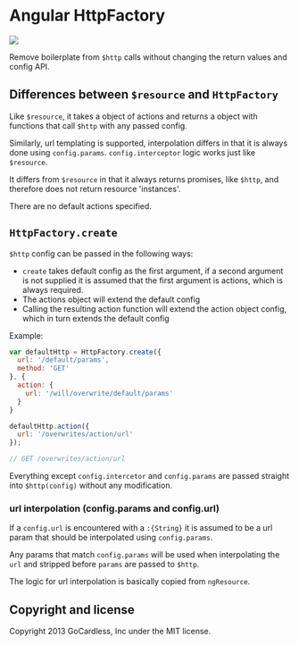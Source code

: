# Angular HttpFactory

![](https://circleci.com/gh/gocardless/ng-http-factory.png?circle-token=:circle-token)

Remove boilerplate from `$http` calls without changing the return values and
config API.


## Differences between `$resource` and `HttpFactory`

Like `$resource`, it takes a object of actions and returns a object
with functions that call `$http` with any passed config.

Similarly, url templating is supported, interpolation differs in
that it is always done using `config.params`. `config.interceptor` logic works
just like `$resource`.

It differs from `$resource` in that it always returns promises, like
`$http`, and therefore does not return resource 'instances'.

There are no default actions specified.


## `HttpFactory.create`

`$http` config can be passed in the following ways:
- `create` takes default config as the first argument, if a second argument is
  not supplied it is assumed that the first argument is actions, which is
  always required.
- The actions object will extend the default config
- Calling the resulting action function will extend the action object config,
  which in turn extends the default config


Example:
```javascript
var defaultHttp = HttpFactory.create({
  url: '/default/params',
  method: 'GET'
}, {
  action: {
    url: '/will/overwrite/default/params'
  }
}

defaultHttp.action({
  url: '/overwrites/action/url'
});

// GET /overwrites/action/url
```

Everything except `config.intercetor` and `config.params`
are passed straight into `$http(config)` without any modification.

### url interpolation (config.params and config.url)

If a `config.url` is encountered with a `:{String}` it is assumed to be a url
param that should be interpolated using `config.params`.

Any params that match `config.params` will be used when interpolating the `url`
and stripped before `params` are passed to `$http`.

The logic for url interpolation is basically copied from `ngResource`.


## Copyright and license

Copyright 2013 GoCardless, Inc under the MIT license.
